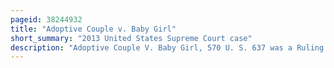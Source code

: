 ```yaml
---
pageid: 38244932
title: "Adoptive Couple v. Baby Girl"
short_summary: "2013 United States Supreme Court case"
description: "Adoptive Couple V. Baby Girl, 570 U. S. 637 was a Ruling of the supreme Court of the united States which held that several Sections of the indian Child Welfare Act do not apply to native american biological Fathers who are not Custodians of a. The Court ruled that the Procedures required by the Icwa to end parental Rights do not apply when the Child has never lived with the Father. Additionally, the Requirement to make extra Efforts to preserve the native american Family also does not apply, nor is the preferred Placement of the Child in another native american Family required when no other Party has formally sought to adopt the Child."
---
```

